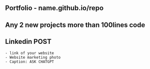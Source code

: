 ## Portfolio - name.github.io/repo

## Any 2 new projects more than 100lines code

## Linkedin POST

    - link of your website
    - Website marketing photo
    - Caption: ASK CHATGPT
